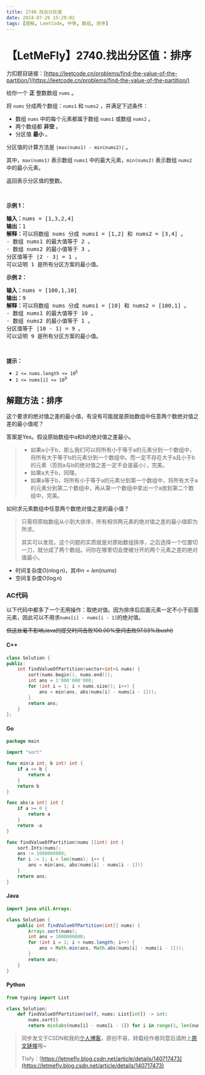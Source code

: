 ```yaml
---
title: 2740.找出分区值
date: 2024-07-26 15:29:02
tags: [题解, LeetCode, 中等, 数组, 排序]
---
```


# 【LetMeFly】2740.找出分区值：排序

力扣题目链接：[https://leetcode.cn/problems/find-the-value-of-the-partition/](https://leetcode.cn/problems/find-the-value-of-the-partition/)

<p>给你一个 <strong>正</strong> 整数数组 <code>nums</code> 。</p>

<p>将 <code>nums</code> 分成两个数组：<code>nums1</code> 和 <code>nums2</code> ，并满足下述条件：</p>

<ul>
	<li>数组 <code>nums</code> 中的每个元素都属于数组 <code>nums1</code> 或数组 <code>nums2</code> 。</li>
	<li>两个数组都 <strong>非空</strong> 。</li>
	<li>分区值 <strong>最小</strong> 。</li>
</ul>

<p>分区值的计算方法是 <code>|max(nums1) - min(nums2)|</code> 。</p>

<p>其中，<code>max(nums1)</code> 表示数组 <code>nums1</code> 中的最大元素，<code>min(nums2)</code> 表示数组 <code>nums2</code> 中的最小元素。</p>

<p>返回表示分区值的整数。</p>

<p>&nbsp;</p>

<p><strong>示例 1：</strong></p>

<pre><strong>输入：</strong>nums = [1,3,2,4]
<strong>输出：</strong>1
<strong>解释：</strong>可以将数组 nums 分成 nums1 = [1,2] 和 nums2 = [3,4] 。
- 数组 nums1 的最大值等于 2 。
- 数组 nums2 的最小值等于 3 。
分区值等于 |2 - 3| = 1 。
可以证明 1 是所有分区方案的最小值。
</pre>

<p><strong>示例 2：</strong></p>

<pre><strong>输入：</strong>nums = [100,1,10]
<strong>输出：</strong>9
<strong>解释：</strong>可以将数组 nums 分成 nums1 = [10] 和 nums2 = [100,1] 。 
- 数组 nums1 的最大值等于 10 。 
- 数组 nums2 的最小值等于 1 。 
分区值等于 |10 - 1| = 9 。 
可以证明 9 是所有分区方案的最小值。
</pre>

<p>&nbsp;</p>

<p><strong>提示：</strong></p>

<ul>
	<li><code>2 &lt;= nums.length &lt;= 10<sup>5</sup></code></li>
	<li><code>1 &lt;= nums[i] &lt;= 10<sup>9</sup></code></li>
</ul>


    
## 解题方法：排序

<!-- 将一个数组分成两个，第一个数组的最大值与第二个数组的最小值的绝对值之差怎么求呢？

> 很简单，将第一个数组从小到大排序，将第二个数组从小到大排序，第一个数组的最后一个元素与第二个数组的第一个元素的绝对值之差即为所求。
>
> 而我们要找的，就是这个绝对值之差的最小值。 -->

这个要求的绝对值之差的最小值，有没有可能就是原始数组中任意两个数绝对值之差的最小值呢？

答案是Yes。假设原始数组中a和b的绝对值之差最小。

> + 如果a小于b，那么我们可以将所有小于等于a的元素分到一个数组中，将所有大于等于b的元素分到一个数组中。而一定不存在大于a且小于b的元素（否则a与b的绝对值之差一定不会是最小），完美。
> + 如果a大于b，同理。
> + 如果a等于b，将所有小于等于a的元素分到第一个数组中，将所有大于a的元素分到第二个数组中，再从第一个数组中拿出一个a放到第二个数组中，完美。

如何求元素数组中任意两个数绝对值之差的最小值？

> 只需将原始数组从小到大排序，所有相邻两元素的绝对值之差的最小值即为所求。
>
> 其实可以发现，这个问题的实质就是对原始数组排序，之后选择一个位置切一刀，就分成了两个数组。问你在哪里切会使被分开的两个元素之差的绝对值最小。

+ 时间复杂度$O(n\log n)$，其中$n=len(nums)$
+ 空间复杂度$O(\log n)$

### AC代码

以下代码中都多了一个无用操作：取绝对值。因为排序后后面元素一定不小于前面元素，因此可以不用求`nums[i] - nums[i - 1]`的绝对值。

~~但这丝毫不影响Java的提交时间击败100.00%空间击败97.03%(bushi)~~

#### C++

```cpp
class Solution {
public:
    int findValueOfPartition(vector<int>& nums) {
        sort(nums.begin(), nums.end());
        int ans = 1'000'000'000;
        for (int i = 1; i < nums.size(); i++) {
            ans = min(ans, abs(nums[i] - nums[i - 1]));
        }
        return ans;
    }
};
```

#### Go

```go
package main

import "sort"

func min(a int, b int) int {
    if a <= b {
        return a
    }
    return b
}

func abs(a int) int {
    if a >= 0 {
        return a
    }
    return -a
}

func findValueOfPartition(nums []int) int {
    sort.Ints(nums);
    ans := 1000000000;
    for i := 1; i < len(nums); i++ {
        ans = min(ans, abs(nums[i] - nums[i - 1]))
    }
    return ans;
}
```

#### Java

```java
import java.util.Arrays;

class Solution {
    public int findValueOfPartition(int[] nums) {
        Arrays.sort(nums);
        int ans = 1000000000;
        for (int i = 1; i < nums.length; i++) {
            ans = Math.min(ans, Math.abs(nums[i] - nums[i - 1]));
        }
        return ans;
    }
}
```

#### Python

```python
from typing import List

class Solution:
    def findValueOfPartition(self, nums: List[int]) -> int:
        nums.sort()
        return min(abs(nums[i] - nums[i - 1]) for i in range(1, len(nums)))
```

> 同步发文于CSDN和我的[个人博客](https://blog.letmefly.xyz/)，原创不易，转载经作者同意后请附上[原文链接](https://blog.letmefly.xyz/2024/07/26/LeetCode%202740.%E6%89%BE%E5%87%BA%E5%88%86%E5%8C%BA%E5%80%BC/)哦~
>
> Tisfy：[https://letmefly.blog.csdn.net/article/details/140717473](https://letmefly.blog.csdn.net/article/details/140717473)
